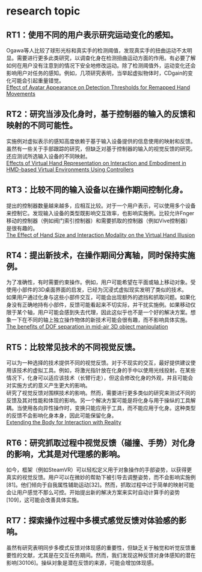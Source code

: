 # research topic

## RT1：使用不同的用户表示研究运动变化的感知。

Ogawa等人比较了球形光标和真实手的检测阈值，发现真实手的扭曲运动不太明显。需要进行更多此类研究，以调查化身在检测扭曲运动方面的作用。有必要了解如何在用户没有注意到的情况下安全地修改运动。除了检测阈值外，运动变化还会影响用户对任务的感知。例如，几项研究表明，当举起虚拟物体时，CDgain的变化可能会引起重量错觉。  
[Effect of Avatar Appearance on Detection Thresholds for Remapped Hand Movements](https://ieeexplore.ieee.org/abstract/document/8952604)



## RT2：研究当涉及化身时，基于控制器的输入的反馈和映射的不同可能性。

实施例对虚拟表示的感知高度依赖于基于输入设备提供的信息使用的映射和反馈。虽然有一些关于手部跟踪的研究，但缺乏对基于控制器的输入的视觉反馈的研究。还应测试所选输入设备的不同映射。  
[Effects of Virtual Hand Representation on Interaction and Embodiment in HMD-based Virtual Environments Using Controllers](https://ieeexplore.ieee.org/abstract/document/9089442)



## RT3：比较不同的输入设备以在操作期间控制化身。

提出的控制器数量越来越多，应相互比较。对于一个用户表示，可以使用多个设备来控制它。发现输入设备的类型既影响交互效率，也影响实施例。比较允许Fnger移动的控制器（例如阀门索引控制器）和需要抓取的控制器（例如Vive控制器）是很有趣的。  
[The Effect of Hand Size and Interaction Modality on the Virtual Hand Illusion](https://ieeexplore.ieee.org/abstract/document/8797787)



## RT4：提出新技术，在操作期间分离轴，同时保持实施例。

为了准确性，有时需要约束操作。例如，用户可能希望在平面或轴上移动对象。受使用小部件的3D桌面界面的启发，已经为沉浸式虚拟现实发明了类似的技术。  
如果用户通过化身与这些小部件交互，可能会出现额外的遮挡和抓取问题。如果化身没有正确地持有小部件，反馈可能看起来不切实际，并干扰实施例。如果移动仅限于某个轴，用户可能会感到失去代理，因此这似乎也不是一个好的解决方案。想象一下在不同的轴上独立操作物体的新技术可能会很有趣，而不影响具体实施。  
[The benefits of DOF separation in mid-air 3D object manipulation](https://dl.acm.org/doi/abs/10.1145/2993369.2993396)



## RT5：比较常见技术的不同视觉反馈。

可以为一种选择的技术提供不同的视觉反馈。对于不现实的交互，最好提供建议使用该技术的虚拟工具。例如，将激光指针放在化身的手中以使用光线投射。在某些情况下，化身可以适应该技术（长臂行走），但这会修改化身的外观，并且可能会对实施方式的意义产生更大的影响。  
研究了视觉反馈对围棋技术的影响。然而，需要进行更多类似的研究来测试不同的反馈及其对性能和体现的影响。另一个解决方案可能是将化身与用于操纵的工具解耦。当使用各向异性操作时，变换只能应用于工具，而不能应用于化身。这种类型的反馈不会影响化身本身，因此可能保留化身。  
[Extending the Body for Interaction with Reality](https://dl.acm.org/doi/abs/10.1145/3025453.3025689)

## RT6：研究抓取过程中视觉反馈（碰撞、手势）对化身的影响，尤其是对代理感的影响。

如今，框架（例如SteamVR）可以轻松定义用于对象操作的手部姿势，以获得更真实的视觉反馈。用户可以在微妙的帮助下被引导去调整姿势，而不会影响实施例[81]。他们倾向于自我属性辅助运动[32]。然而，抓取过程中过于简单的映射可能会让用户感觉不那么可控。开始提出新的解决方案来实时自动计算手的姿势[109]，这可能会改善具体实施。

## RT7：探索操作过程中多模式感觉反馈对体验感的影响。

虽然有研究表明同步多模式反馈对体现感的重要性，但缺乏关于触觉和听觉反馈重要性的文献，尤其是在交互任务期间。然而，我们发现这种反馈对身体感知的潜在影响[30106]。操纵对象是潜在反馈的来源，可能会增加体现感。
